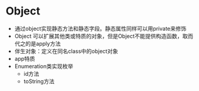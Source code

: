 # Object
- 通过object实现静态方法和静态字段。静态属性同样可以用private来修饰
- Object 可以扩展其他类或特质的对象，但是Object不能提供构造函数，取而代之的是apply方法
- 伴生对象：定义在同名class中的object对象
- app特质
- Enumeration类实现枚举
    - id方法
    - toString方法
    
